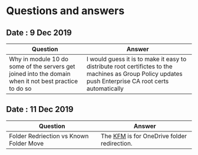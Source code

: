 # Questions and answers

## Date : 9 Dec 2019

Question  | Answer
---|---
Why in module 10 do some of the servers get joined into the domain when it not best practice to do so | I would guess it is to make it easy to distribute root certifictes to the machines as Group Policy updates push Enterprise CA root certs automatically

## Date : 11 Dec 2019

Question  | Answer
---|---
Folder Redriection vs Known Folder Move | The [KFM](https://docs.microsoft.com/en-us/onedrive/redirect-known-folders) is for OneDrive folder redirection.
